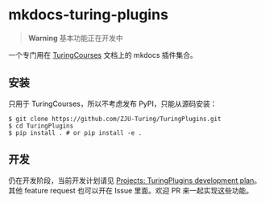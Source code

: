 # mkdocs-turing-plugins

> **Warning** 基本功能正在开发中

一个专门用在 [TuringCourses](https://github.com/ZJU-Turing/TuringCourses) 文档上的 mkdocs 插件集合。

## 安装
只用于 TuringCourses，所以不考虑发布 PyPI，只能从源码安装：

```shell
$ git clone https://github.com/ZJU-Turing/TuringPlugins.git
$ cd TuringPlugins
$ pip install . # or pip install -e .
```

## 开发
仍在开发阶段，当前开发计划请见 [Projects: TuringPlugins development plan](https://github.com/orgs/ZJU-Turing/projects/1)。其他 feature request 也可以开在 Issue 里面。欢迎 PR 来一起实现这些功能。
